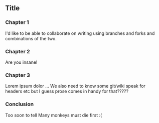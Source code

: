 ## Title

### Chapter 1

I'd like to be able to collaborate on writing using branches and forks and combinations of the two.

### Chapter 2

Are you insane!

### Chapter 3

Lorem ipsum dolor ...
We also need to know some git/wiki speak for headers etc but I guess prose comes in handy for that?????

### Conclusion

Too soon to tell
Many monkeys must die first :(
